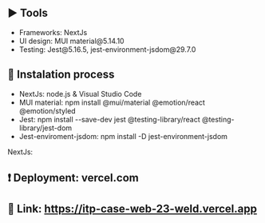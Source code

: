 ## :arrow_forward: Tools

<ul>
  <li>Frameworks: NextJs</li>
  <li>UI design: MUI material@5.14.10</li>
  <li>Testing: Jest@5.16.5, jest-environment-jsdom@29.7.0</li>
</ul>

## :memo: Instalation process 

<ul>
  <li>NextJs: node.js & Visual Studio Code</li>
  <li>MUI material: npm install @mui/material @emotion/react @emotion/styled</li>
  <li>Jest: npm install --save-dev jest @testing-library/react @testing-library/jest-dom</li>
  <li>Jest-enviroment-jsdom: npm install -D jest-environment-jsdom</li>
</ul>

NextJs: 

## :exclamation: Deployment: vercel.com

## :movie_camera: Link: https://itp-case-web-23-weld.vercel.app

